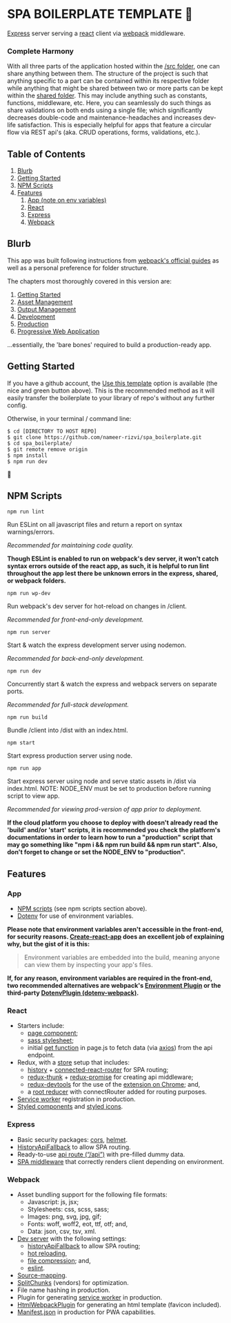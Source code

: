 # SPA BOILERPLATE TEMPLATE 👶

[Express](https://expressjs.com/) server serving a [react](https://reactjs.org/) client via [webpack](https://webpack.js.org/) middleware.

### Complete Harmony

With all three parts of the application hosted within the [/src folder](https://github.com/nameer-rizvi/spa_boilerplate/tree/master/src), one can share anything between them. The structure of the project is such that anything specific to a part can be contained within its respective folder while anything that might be shared between two or more parts can be kept within the [shared folder](https://github.com/nameer-rizvi/spa_boilerplate/tree/develop/src/shared). This may include anything such as constants, functions, middleware, etc. Here, you can seamlessly do such things as share validations on both ends using a single file; which significantly decreases double-code and maintenance-headaches and increases dev-life satisfaction. This is especially helpful for apps that feature a circular flow via REST api's (aka. CRUD operations, forms, validations, etc.).

## Table of Contents

1. [Blurb](#blurb)
2. [Getting Started](#getting%20started)
3. [NPM Scripts](#npm%20scripts)
4. [Features](#features)
   1. [App (note on env variables)](#app)
   2. [React](#react)
   3. [Express](#Express)
   4. [Webpack](#Webpack)

## Blurb

This app was built following instructions from [webpack's official guides](https://webpack.js.org/guides/) as well as a personal preference for folder structure.

The chapters most thoroughly covered in this version are:

1. [Getting Started](https://webpack.js.org/guides/getting-started/)
2. [Asset Management](https://webpack.js.org/guides/asset-management/)
3. [Output Management](https://webpack.js.org/guides/output-management/)
4. [Development](https://webpack.js.org/guides/development/)
5. [Production](https://webpack.js.org/guides/production/)
6. [Progressive Web Application](https://webpack.js.org/guides/progressive-web-application/)

...essentially, the 'bare bones' required to build a production-ready app.

## Getting Started

If you have a github account, the [Use this template](https://help.github.com/en/github/creating-cloning-and-archiving-repositories/creating-a-repository-from-a-template) option is available (the nice and green button above). This is the recommended method as it will easily transfer the boilerplate to your library of repo's without any further config.

Otherwise, in your terminal / command line:

```
$ cd [DIRECTORY TO HOST REPO]
$ git clone https://github.com/nameer-rizvi/spa_boilerplate.git
$ cd spa_boilerplate/
$ git remote remove origin
$ npm install
$ npm run dev
```

🎉

## NPM Scripts

`npm run lint`

Run ESLint on all javascript files and return a report on syntax warnings/errors.

_Recommended for maintaining code quality._

**Though ESLint is enabled to run on webpack's dev server, it won't catch syntax errors outside of the react app, as such, it is helpful to run lint throughout the app lest there be unknown errors in the express, shared, or webpack folders.**

`npm run wp-dev`

Run webpack's dev server for hot-reload on changes in /client.

_Recommended for front-end-only development._

`npm run server`

Start & watch the express development server using nodemon.

_Recommended for back-end-only development._

`npm run dev`

Concurrently start & watch the express and webpack servers on separate ports.

_Recommended for full-stack development._

`npm run build`

Bundle /client into /dist with an index.html.

`npm start`

Start express production server using node.

`npm run app`

Start express server using node and serve static assets in /dist via index.html. NOTE: NODE_ENV must be set to production before running script to view app.

_Recommended for viewing prod-version of app prior to deployment._

**If the cloud platform you choose to deploy with doesn't already read the 'build' and/or 'start' scripts, it is recommended you check the platform's documentations in order to learn how to run a "production" script that may go something like "npm i && npm run build && npm run start". Also, don't forget to change or set the NODE_ENV to "production".**

## Features

### App

- [NPM scripts](https://docs.npmjs.com/misc/scripts) (see npm scripts section above).
- [Dotenv](https://www.npmjs.com/package/dotenv) for use of environment variables.

**Please note that environment variables aren't accessible in the front-end, for security reasons. [Create-react-app](https://create-react-app.dev/docs/adding-custom-environment-variables/) does an excellent job of explaining why, but the gist of it is this:**

> Environment variables are embedded into the build, meaning anyone can view them by inspecting your app's files.

**If, for any reason, environment variables are required in the front-end, two recommended alternatives are webpack's [Environment Plugin](https://webpack.js.org/plugins/environment-plugin/) or the third-party [DotenvPlugin (dotenv-webpack)](https://github.com/mrsteele/dotenv-webpack).**

### React

- Starters include:
  - [page component](https://github.com/nameer-rizvi/spa_boilerplate/blob/develop/src/react/app/page.js);
  - [sass stylesheet](https://github.com/nameer-rizvi/spa_boilerplate/blob/develop/src/react/app/style.scss);
  - initial [get function](https://github.com/nameer-rizvi/spa_boilerplate/blob/develop/src/react/app/proxy.js) in page.js to fetch data (via [axios](https://www.npmjs.com/package/axios)) from the api endpoint.
- Redux, with a [store](https://github.com/nameer-rizvi/spa_boilerplate/blob/develop/src/react/setup/store.js) setup that includes:
  - [history](https://www.npmjs.com/package/history) + [connected-react-router](https://github.com/supasate/connected-react-router) for SPA routing;
  - [redux-thunk](https://www.npmjs.com/package/redux-thunk) + [redux-promise](https://www.npmjs.com/package/redux-promise-middleware) for creating api middleware;
  - [redux-devtools](https://github.com/zalmoxisus/redux-devtools-extension) for the use of the [extension on Chrome](https://chrome.google.com/webstore/detail/redux-devtools/lmhkpmbekcpmknklioeibfkpmmfibljd?hl=en); and,
  - a [root reducer](https://github.com/nameer-rizvi/spa_boilerplate/blob/develop/src/react/setup/reducer.js) with connectRouter added for routing purposes.
- [Service worker](https://github.com/nameer-rizvi/spa_boilerplate/blob/develop/src/react/setup/serviceWorker.js) registration in production.
- [Styled components](https://www.styled-components.com/) and [styled icons](https://styled-icons.js.org/).

### Express

- Basic security packages: [cors](https://www.npmjs.com/package/cors), [helmet](https://www.npmjs.com/package/helmet).
- [HistoryApiFallback](https://www.npmjs.com/package/connect-history-api-fallback) to allow SPA routing.
- Ready-to-use [api route (“/api”)](https://github.com/nameer-rizvi/spa_boilerplate/blob/develop/src/express/api.js) with pre-filled dummy data.
- [SPA middleware](https://github.com/nameer-rizvi/spa_boilerplate/blob/develop/src/express/spa/index.js) that correctly renders client depending on environment.

### Webpack

- Asset bundling support for the following file formats:
  - Javascript: js, jsx;
  - Stylesheets: css, scss, sass;
  - Images: png, svg, jpg, gif;
  - Fonts: woff, woff2, eot, ttf, otf; and,
  - Data: json, csv, tsv, xml.
- [Dev server](https://github.com/nameer-rizvi/spa_boilerplate/blob/develop/src/webpack/dev.js) with the following settings:
  - [historyApiFallback](https://webpack.js.org/configuration/dev-server/#devserverhistoryapifallback) to allow SPA routing;
  - [hot reloading](https://webpack.js.org/configuration/dev-server/#devserverhot),
  - [file compression](https://webpack.js.org/configuration/dev-server/#devservercompress); and,
  - [eslint](https://eslint.org/).
- [Source-mapping](https://webpack.js.org/configuration/devtool/).
- [SplitChunks](https://webpack.js.org/plugins/split-chunks-plugin/) (vendors) for optimization.
- File name hashing in production.
- Plugin for generating [service worker](https://webpack.js.org/guides/progressive-web-application/) in production.
- [HtmlWebpackPlugin](https://webpack.js.org/plugins/html-webpack-plugin/) for generating an html template (favicon included).
- [Manifest.json](https://developers.google.com/web/fundamentals/web-app-manifest) in production for PWA capabilities.
